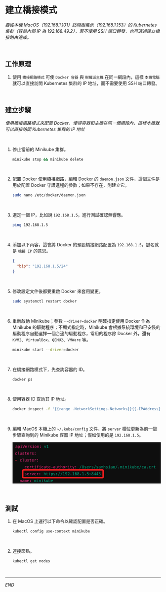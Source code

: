 # 建立橋接模式

_要從本機 MacOS（192.168.1.101）訪問樹莓派（192.168.1.153）的 Kubernetes 集群（容器內部 IP 為 192.168.49.2），若不使用 SSH 端口轉發，也可透過建立橋接路由達成。_

<br>

## 工作原理

1. 使用 `橋接網路模式` 可使 `Docker 容器` 與 `樹莓派主機` 在同一網段內，這樣 `本機電腦` 就可以直接訪問 Kubernetes 集群的 IP 地址，而不需要使用 SSH 端口轉發。

<br>

## 建立步驟

_使用橋接網路模式來配置 Docker，使得容器和主機在同一個網段內，這樣本機就可以直接訪問 Kubernetes 集群的 IP 地址_

<br>

1. 停止當前的 Minikube 集群。

    ```bash
    minikube stop && minikube delete
    ```

<br>

2. 配置 Docker 使用橋接網路，編輯 Docker 的 `daemon.json` 文件，這個文件是用於配置 Docker 守護進程的參數；如果不存在，則建立它。

    ```bash
    sudo nano /etc/docker/daemon.json
    ```

<br>

3. 選定一個 IP，比如說 `192.168.1.5`，進行測試確認無響應。

    ```bash
    ping 192.168.1.5
    ```

<br>

4. 添加以下內容，這會將 Docker 的預設橋接網路配置為 `192.168.1.5`，鍵名就是 `橋接 IP` 的意思。

    ```json
    {
      "bip": "192.168.1.5/24"
    }
    ```

<br>

5. 修改設定文件後都要重啟 Docker 來套用變更。

    ```bash
    sudo systemctl restart docker
    ```

<br>

6. 重新啟動 Minikube；參數 `--driver=docker` 明確指定使用 Docker 作為 Minikube 的驅動程序；不顯式指定時，Minikube 會根據系統環境和已安裝的驅動程序自動選擇一個合適的驅動程序，常用的程序除 Docker 外，還有 `KVM2`、`VirtualBox`、`QEMU2`、`VMWare` 等。

    ```bash
    minikube start --driver=docker
    ```

<br>

7. 在橋接網路模式下，先查詢容器的 ID。

    ```bash
    docker ps
    ```

<br>

8. 使用容器 ID 查詢其 IP 地址。

    ```bash
    docker inspect -f '{{range .NetworkSettings.Networks}}{{.IPAddress}}{{end}}' <container_id>
    ```

<br>

9. 編輯 MacOS 本機上的 `~/.kube/config` 文件，將 `server` 欄位更新為前一個步驟查詢到的 Minikube 容器 IP 地址；假如使用的是 `192.168.1.5`。

    ![](images/img_28.png)

<br>

## 測試

1. 在 MacOS 上運行以下命令以確認配置是否正確。

    ```bash
    kubectl config use-context minikube
    ```

<br>

2. 連接節點。

    ```bash
    kubectl get nodes
    ```

<br>

___

_END_
